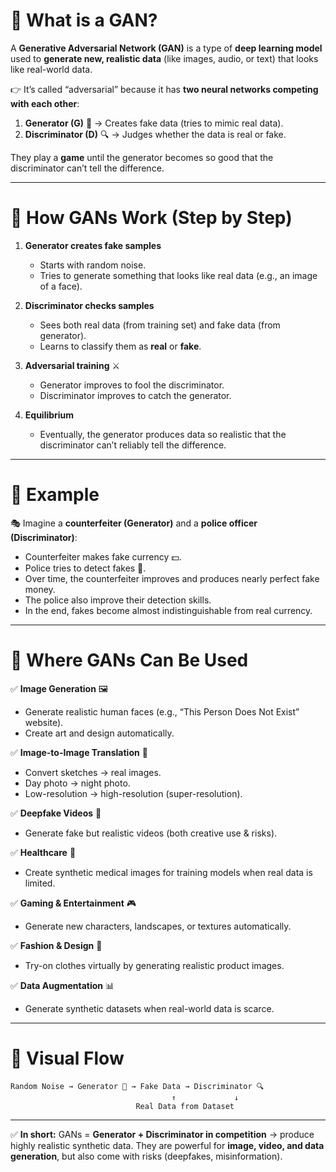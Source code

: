 # 🔹 What is a GAN?

A **Generative Adversarial Network (GAN)** is a type of **deep learning model** used to **generate new, realistic data** (like images, audio, or text) that looks like real-world data.

👉 It’s called “adversarial” because it has **two neural networks competing with each other**:

1. **Generator (G)** 🎨 → Creates fake data (tries to mimic real data).
2. **Discriminator (D)** 🔍 → Judges whether the data is real or fake.

They play a **game** until the generator becomes so good that the discriminator can’t tell the difference.

---

# 🔹 How GANs Work (Step by Step)

1. **Generator creates fake samples**

   * Starts with random noise.
   * Tries to generate something that looks like real data (e.g., an image of a face).

2. **Discriminator checks samples**

   * Sees both real data (from training set) and fake data (from generator).
   * Learns to classify them as **real** or **fake**.

3. **Adversarial training** ⚔️

   * Generator improves to fool the discriminator.
   * Discriminator improves to catch the generator.

4. **Equilibrium**

   * Eventually, the generator produces data so realistic that the discriminator can’t reliably tell the difference.

---

# 🔹 Example

🎭 Imagine a **counterfeiter (Generator)** and a **police officer (Discriminator)**:

* Counterfeiter makes fake currency 💵.
* Police tries to detect fakes 🚨.
* Over time, the counterfeiter improves and produces nearly perfect fake money.
* The police also improve their detection skills.
* In the end, fakes become almost indistinguishable from real currency.

---

# 🔹 Where GANs Can Be Used

✅ **Image Generation** 🖼️

* Generate realistic human faces (e.g., “This Person Does Not Exist” website).
* Create art and design automatically.

✅ **Image-to-Image Translation** 🔄

* Convert sketches → real images.
* Day photo → night photo.
* Low-resolution → high-resolution (super-resolution).

✅ **Deepfake Videos** 🎥

* Generate fake but realistic videos (both creative use & risks).

✅ **Healthcare** 🏥

* Create synthetic medical images for training models when real data is limited.

✅ **Gaming & Entertainment** 🎮

* Generate new characters, landscapes, or textures automatically.

✅ **Fashion & Design** 👗

* Try-on clothes virtually by generating realistic product images.

✅ **Data Augmentation** 📊

* Generate synthetic datasets when real-world data is scarce.

---

# 🔹 Visual Flow

```
Random Noise → Generator 🎨 → Fake Data → Discriminator 🔍
                                    ↑             ↓
                            Real Data from Dataset
```

---

✅ **In short:**
GANs = **Generator + Discriminator in competition** → produce highly realistic synthetic data.
They are powerful for **image, video, and data generation**, but also come with risks (deepfakes, misinformation).

